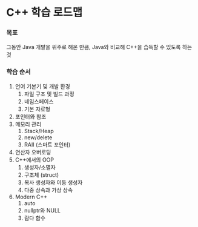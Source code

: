 # C++ 학습 로드맵
### 목표
그동안 Java 개발을 위주로 해온 만큼, Java와 비교해 C++을 습득할 수 있도록 하는 것
### 학습 순서
1. 언어 기본기 및 개발 환경
    1. 파일 구조 및 빌드 과정
    2. 네임스페이스
    3. 기본 자료형
2. 포인터와 참조
3. 메모리 관리
    1. Stack/Heap
    2. new/delete
    3. RAII (스마트 포인터)
4. 연산자 오버로딩
5. C++에서의 OOP
    1. 생성자/소멸자
    2. 구조체 (struct)
    3. 복사 생성자와 이동 생성자
    4. 다중 상속과 가상 상속
6. Modern C++
    1. auto
    2. nullptr와 NULL
    3. 람다 함수